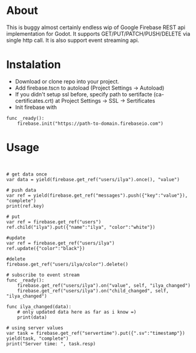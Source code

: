 About
=====

This is buggy almost certainly endless wip of Google Firebase REST api implementation for Godot. It supports GET/PUT/PATCH/PUSH/DELETE via single http call. It is also support event streaming api.

Instalation
===========

- Download or clone repo into your project.
- Add firebase.tscn to autoload (Project Settings -> Autoload)
- If you didn't setup ssl before, specify path to sertifacte (ca-certificates.crt) at Project Settings -> SSL -> Sertificates
- Init firebase with 
```gdscript
func _ready():
    firebase.init("https://path-to-domain.firebaseio.com")
```

Usage
=====

```gdscript


# get data once
var data = yield(firebase.get_ref("users/ilya").once(), "value")

# push data
var ref = yield(firebase.get_ref("messages").push({"key":"value"}), "complete")
print(ref.key)

# put
var ref = firebase.get_ref("users")
ref.child("ilya").put({"name":"ilya", "color":"white"})

#update
var ref = firebase.get_ref("users/ilya")
ref.update({"color":"black"})

#delete
firebase.get_ref("users/ilya/color").delete()

# subscribe to event stream
func _ready():
    firebase.get_ref("users/ilya").on("value", self, "ilya_changed")
    firebase.get_ref("users/ilya").on("child_changed", self, "ilya_changed")

func ilya_changed(data):
    # only updated data here as far as i know =)
    print(data)

# using server values
var task = firebase.get_ref("servertime").put({".sv":"timestamp"})
yield(task, "complete")
print("Server time: ", task.resp)
```
